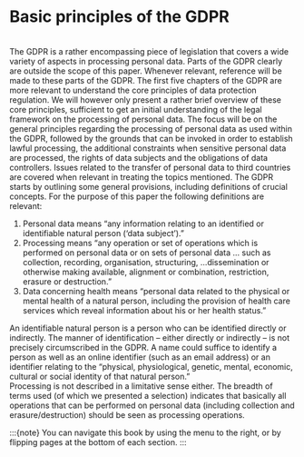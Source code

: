 # Basic principles of the GDPR

</br>
The GDPR is a rather encompassing piece of legislation that covers a wide variety of aspects in processing personal data. Parts of the GDPR clearly are outside the scope of this paper.  Whenever relevant, reference will be made to these parts of the GDPR. The first five chapters of the GDPR are more relevant to understand the core principles of data protection regulation. We will however only present a rather brief overview of these core principles, sufficient to get an initial understanding of the legal framework on the processing of personal data. The focus will be on the general principles regarding the processing of personal data as used within the GDPR, followed by the grounds that can be invoked in order to establish lawful processing, the additional constraints when sensitive personal data are processed, the rights of data subjects and the obligations of data controllers. Issues related to the transfer of personal data to third countries are covered when relevant in treating the topics mentioned. The GDPR starts by outlining some general provisions, including definitions of crucial concepts. For the purpose of this paper the following definitions are relevant:

1. Personal data means “any information relating to an identified or identifiable natural person (‘data subject’).” 
2. Processing means “any operation or set of operations which is performed on personal data or on sets of personal data … such as collection, recording, organisation, structuring, …dissemination or otherwise making available, alignment or combination, restriction, erasure or destruction.” 
3. Data concerning health means “personal data related to the physical or mental health of a natural person, including the provision of health care services which reveal information about his or her health status.” 

An identifiable natural  person is a person who can be identified directly or indirectly. The manner of identification – either directly or indirectly – is not precisely circumscribed in the GDPR. A name could suffice to identify a person as well as an online identifier (such as an email address) or an identifier relating to the “physical, physiological, genetic, mental, economic, cultural or social identity of that natural person.”  
Processing is not described in a limitative sense either. The breadth of terms used (of which we presented a selection) indicates that basically all operations that can be performed on personal data (including collection and erasure/destruction) should be seen as processing operations. 





:::{note}
You can navigate this book by using the menu to the right, or by flipping pages at the bottom of each section.
:::
